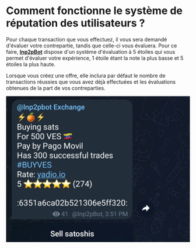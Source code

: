 # Comment fonctionne le système de réputation des utilisateurs ?

Pour chaque transaction que vous effectuez, il vous sera demandé d'évaluer votre contrepartie, tandis que celle-ci vous évaluera. Pour ce faire, [**lnp2pBot**](https://t.me/lnp2pBot) dispose d'un système d'évaluation à 5 étoiles qui vous permet d'évaluer votre expérience, 1 étoile étant la note la plus basse et 5 étoiles la plus haute. 

Lorsque vous créez une offre, elle inclura par défaut le nombre de transactions réussies que vous avez déjà effectuées et les évaluations obtenues de la part de vos contreparties.

![Système de réputation](./assets/images/reputation-system.jpg)
